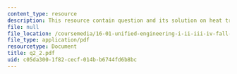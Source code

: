 ```yaml
---
content_type: resource
description: This resource contain question and its solution on heat transer.
file: null
file_location: /coursemedia/16-01-unified-engineering-i-ii-iii-iv-fall-2005-spring-2006/c05da3001f82cecf014bb6744fd6b8bc_q2_2.pdf
file_type: application/pdf
resourcetype: Document
title: q2_2.pdf
uid: c05da300-1f82-cecf-014b-b6744fd6b8bc
---
```

